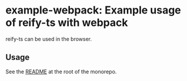 # example-webpack: Example usage of reify-ts with webpack

reify-ts can be used in the browser.

## Usage

See the [README](../../README.md) at the root of the monorepo.
